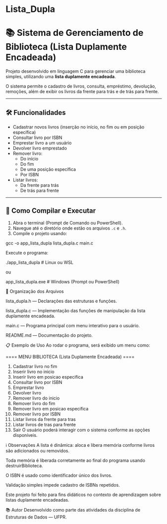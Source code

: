 # Lista_Dupla

# 📚 Sistema de Gerenciamento de Biblioteca (Lista Duplamente Encadeada)

Projeto desenvolvido em linguagem C para gerenciar uma biblioteca simples, utilizando uma **lista duplamente encadeada**.

O sistema permite o cadastro de livros, consulta, empréstimo, devolução, remoções, além de exibir os livros da frente para trás e de trás para frente.

---

## 🛠️ Funcionalidades

- Cadastrar novos livros (inserção no início, no fim ou em posição específica)
- Consultar livro por ISBN
- Emprestar livro a um usuário
- Devolver livro emprestado
- Remover livro:
  - Do início
  - Do fim
  - De uma posição específica
  - Por ISBN
- Listar livros:
  - Da frente para trás
  - De trás para frente

---

## 🚀 Como Compilar e Executar

1. Abra o terminal (Prompt de Comando ou PowerShell).
2. Navegue até o diretório onde estão os arquivos `.c` e `.h`.
3. Compile o projeto usando:

gcc -o app_lista_dupla lista_dupla.c main.c

Execute o programa:

./app_lista_dupla    # Linux ou WSL

ou

app_lista_dupla.exe  # Windows (Prompt ou PowerShell)

📁 Organização dos Arquivos

lista_dupla.h — Declarações das estruturas e funções.

lista_dupla.c — Implementação das funções de manipulação da lista duplamente encadeada.

main.c — Programa principal com menu interativo para o usuário.

README.md — Documentação do projeto.

📋 Exemplo de Uso
Ao rodar o programa, será exibido um menu como:

==== MENU BIBLIOTECA (Lista Duplamente Encadeada) ====
1. Cadastrar livro no fim
2. Inserir livro no inicio
3. Inserir livro em posicao especifica
4. Consultar livro por ISBN
5. Emprestar livro
6. Devolver livro
7. Remover livro do inicio
8. Remover livro do fim
9. Remover livro em posicao especifica
10. Remover livro por ISBN
11. Listar livros da frente para tras
12. Listar livros de tras para frente
0. Sair
O usuário poderá interagir com o sistema conforme as opções disponíveis.

ℹ️ Observações
A lista é dinâmica: aloca e libera memória conforme livros são adicionados ou removidos.

Toda memória é liberada corretamente ao final do programa usando destruirBiblioteca.

O ISBN é usado como identificador único dos livros.

Validação simples impede cadastro de ISBNs repetidos.

Este projeto foi feito para fins didáticos no contexto de aprendizagem sobre listas duplamente encadeadas.

📚 Autor
Desenvolvido como parte das atividades da disciplina de Estruturas de Dados — UFPR.
